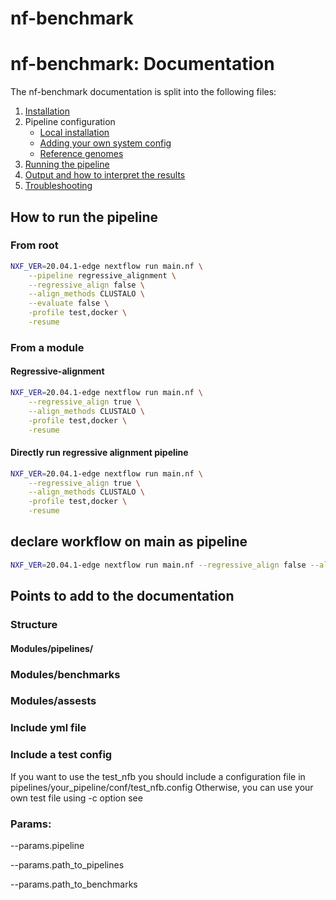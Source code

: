 # nf-benchmark

# nf-benchmark: Documentation

The nf-benchmark documentation is split into the following files:

1. [Installation](https://nf-co.re/usage/installation)
2. Pipeline configuration
    * [Local installation](https://nf-co.re/usage/local_installation)
    * [Adding your own system config](https://nf-co.re/usage/adding_own_config)
    * [Reference genomes](https://nf-co.re/usage/reference_genomes)
3. [Running the pipeline](usage.md)
4. [Output and how to interpret the results](output.md)
5. [Troubleshooting](https://nf-co.re/usage/troubleshooting)

## How to run the pipeline

### From root

```bash
NXF_VER=20.04.1-edge nextflow run main.nf \
    --pipeline regressive_alignment \
    --regressive_align false \
    --align_methods CLUSTALO \
    --evaluate false \
    -profile test,docker \
    -resume
```

### From a module

#### Regressive-alignment

```bash
NXF_VER=20.04.1-edge nextflow run main.nf \
    --regressive_align true \
    --align_methods CLUSTALO \
    -profile test,docker \
    -resume
```

#### Directly run regressive alignment pipeline

```bash
NXF_VER=20.04.1-edge nextflow run main.nf \
    --regressive_align true \
    --align_methods CLUSTALO \
    -profile test,docker \
    -resume
```

## declare workflow on main as pipeline  

```bash
NXF_VER=20.04.1-edge nextflow run main.nf --regressive_align false --align_methods "CLUSTALO" --evaluate false -profile test,docker -resume
```

## Points to add to the documentation

### Structure

#### Modules/pipelines/

### Modules/benchmarks

### Modules/assests

### Include yml file

### Include a test config

If you want to use the test_nfb you should include a configuration file in pipelines/your_pipeline/conf/test_nfb.config
Otherwise, you can use your own test file using -c option see 

### Params:

--params.pipeline 

--params.path_to_pipelines

--params.path_to_benchmarks